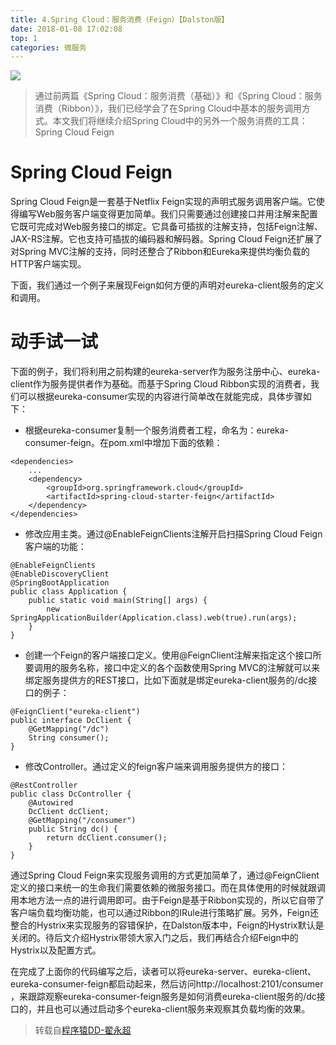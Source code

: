 ```yaml
---
title: 4.Spring Cloud：服务消费（Feign）【Dalston版】
date: 2018-01-08 17:02:08
top: 1
categories: 微服务
---
```


![](http://www.wailian.work/images/2018/04/11/82e28073c162d7fdb959807c8037c57b201707ba130dfa-J5nIN0_fw658.jpg)

> 通过前两篇《Spring Cloud：服务消费（基础）》和《Spring Cloud：服务消费（Ribbon）》，我们已经学会了在Spring Cloud中基本的服务调用方式。本文我们将继续介绍Spring Cloud中的另外一个服务消费的工具：Spring Cloud Feign

# Spring Cloud Feign

Spring Cloud Feign是一套基于Netflix Feign实现的声明式服务调用客户端。它使得编写Web服务客户端变得更加简单。我们只需要通过创建接口并用注解来配置它既可完成对Web服务接口的绑定。它具备可插拔的注解支持，包括Feign注解、JAX-RS注解。它也支持可插拔的编码器和解码器。Spring Cloud Feign还扩展了对Spring MVC注解的支持，同时还整合了Ribbon和Eureka来提供均衡负载的HTTP客户端实现。

下面，我们通过一个例子来展现Feign如何方便的声明对eureka-client服务的定义和调用。

# 动手试一试

下面的例子，我们将利用之前构建的eureka-server作为服务注册中心、eureka-client作为服务提供者作为基础。而基于Spring Cloud Ribbon实现的消费者，我们可以根据eureka-consumer实现的内容进行简单改在就能完成，具体步骤如下：

- 根据eureka-consumer复制一个服务消费者工程，命名为：eureka-consumer-feign。在pom.xml中增加下面的依赖：

```
<dependencies>
    ...
    <dependency>
        <groupId>org.springframework.cloud</groupId>
        <artifactId>spring-cloud-starter-feign</artifactId>
    </dependency>
</dependencies>
```

- 修改应用主类。通过@EnableFeignClients注解开启扫描Spring Cloud Feign客户端的功能：

```
@EnableFeignClients
@EnableDiscoveryClient
@SpringBootApplication
public class Application {
    public static void main(String[] args) {
        new SpringApplicationBuilder(Application.class).web(true).run(args);
    }
}
```

- 创建一个Feign的客户端接口定义。使用@FeignClient注解来指定这个接口所要调用的服务名称，接口中定义的各个函数使用Spring MVC的注解就可以来绑定服务提供方的REST接口，比如下面就是绑定eureka-client服务的/dc接口的例子：

```
@FeignClient("eureka-client")
public interface DcClient {
    @GetMapping("/dc")
    String consumer();
}
```

- 修改Controller。通过定义的feign客户端来调用服务提供方的接口：

```
@RestController
public class DcController {
    @Autowired
    DcClient dcClient;
    @GetMapping("/consumer")
    public String dc() {
        return dcClient.consumer();
    }
}
```

通过Spring Cloud Feign来实现服务调用的方式更加简单了，通过@FeignClient定义的接口来统一的生命我们需要依赖的微服务接口。而在具体使用的时候就跟调用本地方法一点的进行调用即可。由于Feign是基于Ribbon实现的，所以它自带了客户端负载均衡功能，也可以通过Ribbon的IRule进行策略扩展。另外，Feign还整合的Hystrix来实现服务的容错保护，在Dalston版本中，Feign的Hystrix默认是关闭的。待后文介绍Hystrix带领大家入门之后，我们再结合介绍Feign中的Hystrix以及配置方式。

在完成了上面你的代码编写之后，读者可以将eureka-server、eureka-client、eureka-consumer-feign都启动起来，然后访问http://localhost:2101/consumer ，来跟踪观察eureka-consumer-feign服务是如何消费eureka-client服务的/dc接口的，并且也可以通过启动多个eureka-client服务来观察其负载均衡的效果。

> 转载自[程序猿DD-翟永超](http://blog.didispace.com/)
